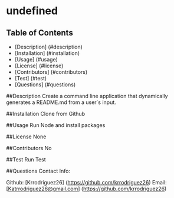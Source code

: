# undefined
  
## Table of Contents
* [Description] (#description)
* [Installation] (#installation)
* [Usage] (#usage)
* [License] (#license)
* [Contributors] (#contributors)
* [Test] (#test)
* [Questions] (#questions)

##Description
Create a command line application that dynamically generates a README.md from a user`s input.

##Installation
Clone from Github

##Usage
Run Node and install packages

##License
None

##Contributors
No

##Test
Run Test

##Questions
Contact Info:

Github: [Krrodriguez26] (https://github.com/krrodriguez26)
Email: [Katrrodriguez26@gmail.com] (https://github.com/krrodriguez26)
